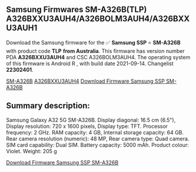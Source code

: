 <h2>Samsung Firmwares SM-A326B(TLP) A326BXXU3AUH4/A326BOLM3AUH4/A326BXXU3AUH1</h2>
Download the Samsung firmware for the ✅ <strong>Samsung SSP </strong> ⭐ <strong>SM-A326B</strong> with product code <strong>TLP</strong> <strong> from Australia</strong>. This firmware has version number PDA <strong>A326BXXU3AUH4</strong> and CSC A326BOLM3AUH4. The operating system of this firmware is Android R , with build date 2021-09-14. Changelist <strong>22302401</strong>.


[SM-A326B](https://samfirm.shop/samsung/model/SM-A326B)
[A326BXXU3AUH4](https://samfirm.shop/samsung/pda/A326BXXU3AUH4)
[Download Firmware Samsung SSP SM-A326B](https://samfirm.shop/samsung/firmware/456760)
<h2>Summary description:</h2>
<p>Samsung Galaxy A32 5G SM-A326B. Display diagonal: 16.5 cm (6.5"), Display resolution: 720 x 1600 pixels, Display type: TFT. Processor frequency: 2 GHz. RAM capacity: 4 GB, Internal storage capacity: 64 GB. Rear camera resolution (numeric): 48 MP, Rear camera type: Quad camera. SIM card capability: Dual SIM. Battery capacity: 5000 mAh. Product colour: Violet. Weight: 205 g</p>


[Download Firmware Samsung SSP SM-A326B](https://samfirm.shop/samsung/firmware/456760)
